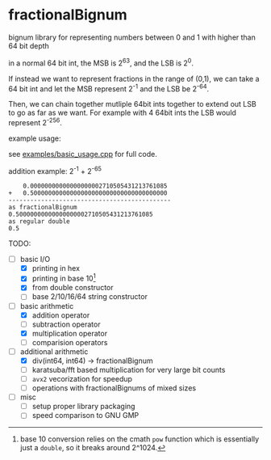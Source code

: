 # fractionalBignum
bignum library for representing numbers between 0 and 1 with higher than 64 bit depth

in a normal 64 bit int, the MSB is 2<sup>63</sup>, and the LSB is 2<sup>0</sup>.

If instead we want to represent fractions in the range of (0,1), we can take a 64 bit int and let the MSB represent 2<sup>-1</sup>
and the LSB be 2<sup>-64</sup>.

Then, we can chain together mutliple 64bit ints together to extend out LSB to go as far as we want. For example with 4 64bit ints the LSB would represent 2<sup>-256</sup>.

example usage:

see [examples/basic_usage.cpp](examples/basic_usage.cpp) for full code.

addition example: 2<sup>-1</sup> + 2<sup>-65</sup>

```
    0.00000000000000000002710505431213761085
+   0.50000000000000000000000000000000000000
---------------------------------------------
as fractionalBignum
0.50000000000000000002710505431213761085
as regular double
0.5

```

TODO:
 - [ ] basic I/O
    - [x] printing in hex
    - [x] printing in base 10[^1]
    - [x] from double constructor
    - [ ] base 2/10/16/64 string constructor
 - [ ] basic arithmetic
    - [x] addition operator
    - [ ] subtraction operator
    - [x] multiplication operator
    - [ ] comparision operators
 - [ ] additional arithmetic
    - [x] div(int64, int64) -> fractionalBignum
    - [ ] karatsuba/fft based multiplication for very large bit counts
    - [ ] `avx2` vecorization for speedup
    - [ ] operations with fractionalBignums of mixed sizes
 - [ ] misc
    - [ ] setup proper library packaging
    - [ ] speed comparison to GNU GMP

[^1]: base 10 conversion relies on the cmath `pow` function which is essentially just a `double`, so it breaks around 2^1024.